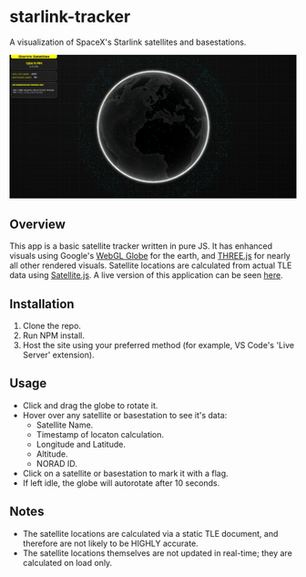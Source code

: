 # starlink-tracker
A visualization of SpaceX's Starlink satellites and basestations.

![Tracker Home](https://github.com/Junkgineer/starlink-tracker/blob/main/images/tracker-home.png "Screenshot")

## Overview
This app is a basic satellite tracker written in pure JS. It has enhanced visuals using Google's [WebGL Globe](https://experiments.withgoogle.com/chrome/globe) for the earth, and [THREE.js](https://threejs.org/) for nearly all other rendered visuals.
Satellite locations are calculated from actual TLE data using [Satellite.js](https://github.com/shashwatak/satellite-js). A live version of this application can be seen [here](https://junkgineering.com/satellite).

## Installation
1. Clone the repo.
2. Run NPM install.
3. Host the site using your preferred method (for example, VS Code's 'Live Server' extension).

## Usage
- Click and drag the globe to rotate it.
- Hover over any satellite or basestation to see it's data:
    - Satellite Name.
    - Timestamp of locaton calculation.
    - Longitude and Latitude.
    - Altitude.
    - NORAD ID.
- Click on a satellite or basestation to mark it with a flag.
- If left idle, the globe will autorotate after 10 seconds.

## Notes
- The satellite locations are calculated via a static TLE document, and therefore are not likely to be HIGHLY accurate.
- The satellite locations themselves are not updated in real-time; they are calculated on load only.
